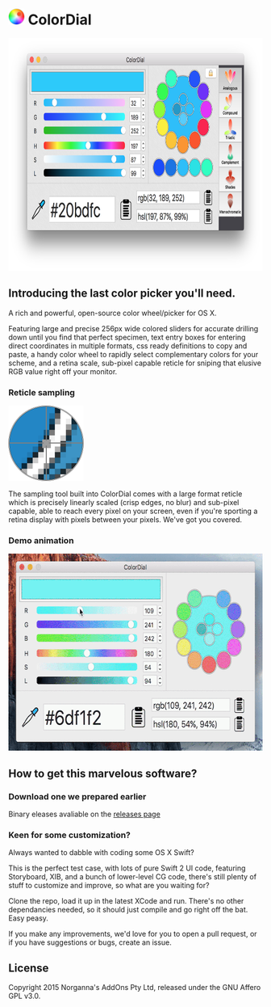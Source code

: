 # <img src="/ColorDial/Assets.xcassets/AppIcon.appiconset/icon_128x128.png" width="32" height="32"/> ColorDial

<img src="/images/screenshot.png" width="764" height="461"/>

## Introducing the last color picker you'll need.

A rich and powerful, open-source color wheel/picker for OS X.

Featuring large and precise 256px wide colored sliders for accurate drilling down until you find that perfect specimen, text entry boxes for entering direct coordinates in multiple formats, css ready definitions to copy and paste, a handy color wheel to rapidly select complementary colors for your scheme, and a retina scale, sub-pixel capable reticle for sniping that elusive RGB value right off your monitor.

### Reticle sampling

<img src="/images/reticle.png" width="149" height="149"/>

The sampling tool built into ColorDial comes with a large format reticle which is precisely linearly scaled (crisp edges, no blur) and sub-pixel capable, able to reach every pixel on your screen, even if you're sporting a retina display with pixels between your pixels. We've got you covered.

### Demo animation

<img src="/images/anim.gif" width="617" height="390"/>

## How to get this marvelous software?

### Download one we prepared earlier

Binary eleases avaliable on the [releases page](https://github.com/NorgannasAddOns/ColorDial/releases)

### Keen for some customization?

Always wanted to dabble with coding some OS X Swift?

This is the perfect test case, with lots of pure Swift 2 UI code, featuring Storyboard, XIB, and a bunch of lower-level CG code, there's still plenty of stuff to customize and improve, so what are you waiting for?

Clone the repo, load it up in the latest XCode and run. There's no other dependancies needed, so it should just compile and go right off the bat. Easy peasy.

If you make any improvements, we'd love for you to open a pull request, or if you have suggestions or bugs, create an issue.

## License

Copyright 2015 Norganna's AddOns Pty Ltd, released under the GNU Affero GPL v3.0.
